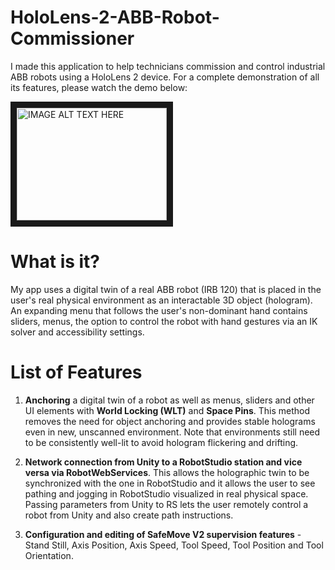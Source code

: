 # HoloLens-2-ABB-Robot-Commissioner
I made this application to help technicians commission and control industrial ABB robots using a HoloLens 2 device. For a complete demonstration of all its features, please watch the demo below:

<a href="http://www.youtube.com/watch?feature=player_embedded&v=dZER4gMpJcY
" target="_blank"><img src="http://img.youtube.com/vi/dZER4gMpJcY/0.jpg" 
alt="IMAGE ALT TEXT HERE" width="240" height="180" border="10" /></a>

# What is it?

My app uses a digital twin of a real ABB robot (IRB 120) that is placed in the user's real physical environment as an interactable 3D object (hologram). An expanding menu that follows the user's non-dominant hand contains sliders, menus, the option to control the robot with hand gestures via an IK solver and accessibility settings. 

# List of Features

1. **Anchoring** a digital twin of a robot as well as menus, sliders and other UI elements with **World Locking (WLT)** and **Space Pins**. This method removes the need for object anchoring and provides stable holograms even in new, unscanned environment. Note that environments still need to be consistently well-lit to avoid hologram flickering and drifting.

2. **Network connection from Unity to a RobotStudio station and vice versa via RobotWebServices**. This allows the holographic twin to be synchronized with the one in RobotStudio and it allows the user to see pathing and jogging in RobotStudio visualized in real physical space. Passing parameters from Unity to RS lets the user remotely control a robot from Unity and also create path instructions.

3. **Configuration and editing of SafeMove V2 supervision features** - Stand Still, Axis Position, Axis Speed, Tool Speed, Tool Position and Tool Orientation. 
